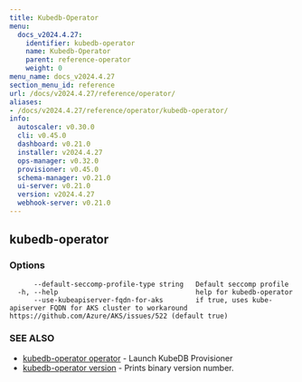 ```yaml
---
title: Kubedb-Operator
menu:
  docs_v2024.4.27:
    identifier: kubedb-operator
    name: Kubedb-Operator
    parent: reference-operator
    weight: 0
menu_name: docs_v2024.4.27
section_menu_id: reference
url: /docs/v2024.4.27/reference/operator/
aliases:
- /docs/v2024.4.27/reference/operator/kubedb-operator/
info:
  autoscaler: v0.30.0
  cli: v0.45.0
  dashboard: v0.21.0
  installer: v2024.4.27
  ops-manager: v0.32.0
  provisioner: v0.45.0
  schema-manager: v0.21.0
  ui-server: v0.21.0
  version: v2024.4.27
  webhook-server: v0.21.0
---
```


## kubedb-operator



### Options

```
      --default-seccomp-profile-type string   Default seccomp profile
  -h, --help                                  help for kubedb-operator
      --use-kubeapiserver-fqdn-for-aks        if true, uses kube-apiserver FQDN for AKS cluster to workaround https://github.com/Azure/AKS/issues/522 (default true)
```

### SEE ALSO

* [kubedb-operator operator](/docs/v2024.4.27/reference/operator/kubedb-operator_operator)	 - Launch KubeDB Provisioner
* [kubedb-operator version](/docs/v2024.4.27/reference/operator/kubedb-operator_version)	 - Prints binary version number.


